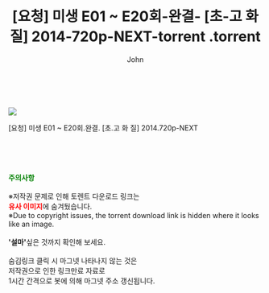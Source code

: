 ﻿---
layout: post
title:  "                   [요청] 미생 E01 ~ E20회-완결- [초-고 화 질] 2014-720p-NEXT-torrent                .torrent"
author: John
categories: [ 드라마 ]
tags: [  ]
image: https://torrentrj57.com/uploadfile/full/a1e434fc7040d9f23a6cc0935471314db3217196.jpg 
description: "                   [요청] 미생 E01 ~ E20회-완결- [초-고 화 질] 2014-720p-NEXT-torrent                 torrent 정보 공유"
toc: true
toc_sticky: true
---

<br>
<p><img src="https://torrentrj57.com/uploadfile/full/a1e434fc7040d9f23a6cc0935471314db3217196.jpg"/></p>
 [요청] 미생 E01 ~ E20회.완결. [초.고 화 질] 2014.720p-NEXT  
    
<br><br><br>
<p data-ke-size="size16"><b><span style="color: green;">주의사항</span></b><br /><br />※저작권 문제로 인해 토렌트 다운로드 링크는<br /><b><span style="color: red;">유사 이미지</span></b>에 숨겨뒀습니다.<br />※Due to copyright issues, the torrent download link is hidden where it looks like an image.<br /><br /><b>'설마'</b>싶은 것까지 확인해 보세요.<br /><br />숨김링크 클릭 시 마그넷 나타나지 않는 것은<br />저작권으로 인한 링크만료 자료로<br />1시간 간격으로 봇에 의해 마그넷 주소 갱신됩니다.</p>
